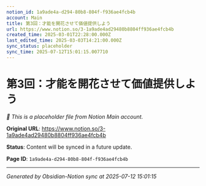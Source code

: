 ```yaml
---
notion_id: 1a9ade4a-d294-80b8-804f-f936ae4fcb4b
account: Main
title: 第3回：才能を開花させて価値提供しよう
url: https://www.notion.so/3-1a9ade4ad29480b8804ff936ae4fcb4b
created_time: 2025-03-01T22:28:00.000Z
last_edited_time: 2025-03-03T14:21:00.000Z
sync_status: placeholder
sync_time: 2025-07-12T15:01:15.007710
---
```


# 第3回：才能を開花させて価値提供しよう

*🔄 This is a placeholder file from Notion Main account.*

**Original URL**: https://www.notion.so/3-1a9ade4ad29480b8804ff936ae4fcb4b

**Status**: Content will be synced in a future update.

**Page ID**: `1a9ade4a-d294-80b8-804f-f936ae4fcb4b`

---

*Generated by Obsidian-Notion sync at 2025-07-12 15:01:15*
